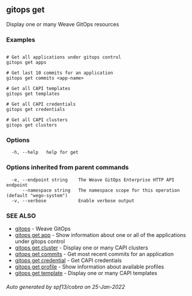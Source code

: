 ## gitops get

Display one or many Weave GitOps resources

### Examples

```

# Get all applications under gitops control
gitops get apps

# Get last 10 commits for an application
gitops get commits <app-name>

# Get all CAPI templates
gitops get templates

# Get all CAPI credentials
gitops get credentials

# Get all CAPI clusters
gitops get clusters
```

### Options

```
  -h, --help   help for get
```

### Options inherited from parent commands

```
  -e, --endpoint string    The Weave GitOps Enterprise HTTP API endpoint
      --namespace string   The namespace scope for this operation (default "wego-system")
  -v, --verbose            Enable verbose output
```

### SEE ALSO

* [gitops](gitops.md)	 - Weave GitOps
* [gitops get app](gitops_get_app.md)	 - Show information about one or all of the applications under gitops control
* [gitops get cluster](gitops_get_cluster.md)	 - Display one or many CAPI clusters
* [gitops get commits](gitops_get_commits.md)	 - Get most recent commits for an application
* [gitops get credential](gitops_get_credential.md)	 - Get CAPI credentials
* [gitops get profile](gitops_get_profile.md)	 - Show information about available profiles
* [gitops get template](gitops_get_template.md)	 - Display one or many CAPI templates

###### Auto generated by spf13/cobra on 25-Jan-2022
